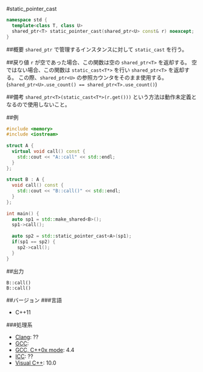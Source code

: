#static_pointer_cast
```cpp
namespace std {
  template<class T, class U>
  shared_ptr<T> static_pointer_cast(shared_ptr<U> const& r) noexcept;
}
```

##概要
`shared_ptr` で管理するインスタンスに対して `static_cast` を行う。 


##戻り値
`r` が空であった場合、この関数は空の `shared_ptr<T>` を返却する。 
空ではない場合、この関数は `static_cast<T*>` を行い `shared_ptr<T>` を返却する。 
この際、`shared_ptr<U>` の参照カウンタをそのまま使用する。(`shared_ptr<U>.use_count() == shared_ptr<T>.use_count()`)

##備考
`shared_ptr<T>(static_cast<T*>(r.get()))` という方法は動作未定義となるので使用しないこと。


##例
```cpp
#include <memory>
#include <iostream>
 
struct A {
  virtual void call() const {
    std::cout << "A::call" << std::endl;
  }
};
 
struct B : A {
  void call() const {
    std::cout << "B::call()" << std::endl;
  }
};
 
int main() {
  auto sp1 = std::make_shared<B>();
  sp1->call();
 
  auto sp2 = std::static_pointer_cast<A>(sp1);
  if(sp1 == sp2) {
    sp2->call();
  }
}
```

##出力
```
B::call()
B::call()
```

##バージョン
###言語
- C++11

###処理系
- [Clang](/implementation#clang.md): ??
- [GCC](/implementation#gcc.md): 
- [GCC, C++0x mode](/implementation#gcc.md): 4.4
- [ICC](/implementation#icc.md): ??
- [Visual C++](/implementation#visual_cpp.md): 10.0

